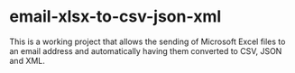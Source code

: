 email-xlsx-to-csv-json-xml
==========================

This is a working project that allows the sending of Microsoft Excel files to an email address and automatically having them converted to CSV, JSON and XML.
